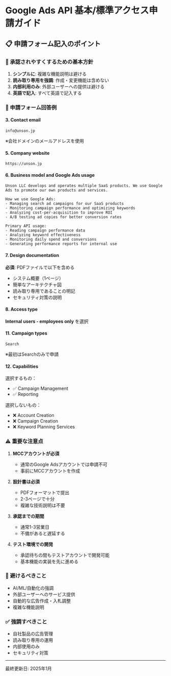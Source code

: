# Google Ads API 基本/標準アクセス申請ガイド

## 📋 申請フォーム記入のポイント

### 🎯 承認されやすくするための基本方針
1. **シンプルに**: 複雑な機能説明は避ける
2. **読み取り専用を強調**: 作成・変更機能は含めない
3. **内部利用のみ**: 外部ユーザーへの提供は避ける
4. **英語で記入**: すべて英語で記入する

### 📝 申請フォーム回答例

#### 3. Contact email
```
info@unson.jp
```
※会社ドメインのメールアドレスを使用

#### 5. Company website
```
https://unson.jp
```

#### 6. Business model and Google Ads usage
```
Unson LLC develops and operates multiple SaaS products. We use Google Ads to promote our own products and services.

How we use Google Ads:
- Managing search ad campaigns for our SaaS products
- Monitoring campaign performance and optimizing keywords
- Analyzing cost-per-acquisition to improve ROI
- A/B testing ad copies for better conversion rates

Primary API usage:
- Reading campaign performance data
- Analyzing keyword effectiveness
- Monitoring daily spend and conversions
- Generating performance reports for internal use
```

#### 7. Design documentation
**必須**: PDFファイルで以下を含める
- システム概要（1ページ）
- 簡単なアーキテクチャ図
- 読み取り専用であることの明記
- セキュリティ対策の説明

#### 8. Access type
**Internal users - employees only** を選択

#### 11. Campaign types
```
Search
```
※最初はSearchのみで申請

#### 12. Capabilities
選択するもの：
- ✅ Campaign Management
- ✅ Reporting

選択しないもの：
- ❌ Account Creation
- ❌ Campaign Creation
- ❌ Keyword Planning Services

### ⚠️ 重要な注意点

1. **MCCアカウントが必須**
   - 通常のGoogle Adsアカウントでは申請不可
   - 事前にMCCアカウントを作成

2. **設計書は必須**
   - PDFフォーマットで提出
   - 2-3ページで十分
   - 複雑な技術説明は不要

3. **承認までの期間**
   - 通常1-3営業日
   - 不備があると遅延する

4. **テスト環境での開発**
   - 承認待ちの間もテストアカウントで開発可能
   - 基本機能の実装を先に進める

### 🚫 避けるべきこと

- AI/ML/自動化の強調
- 外部ユーザーへのサービス提供
- 自動的な広告作成・入札調整
- 複雑な機能説明

### ✅ 強調すべきこと

- 自社製品の広告管理
- 読み取り専用の運用
- 内部使用のみ
- セキュリティ対策

---

最終更新日: 2025年1月